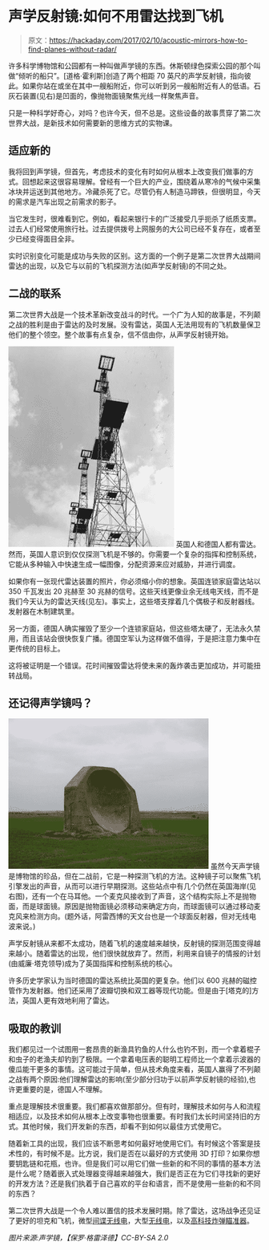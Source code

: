 # 声学反射镜:如何不用雷达找到飞机

> 原文：<https://hackaday.com/2017/02/10/acoustic-mirrors-how-to-find-planes-without-radar/>

许多科学博物馆和公园都有一种叫做声学镜的东西。休斯顿绿色探索公园的那个叫做“倾听的船只”。[道格·霍利斯]创造了两个相距 70 英尺的声学反射镜，指向彼此。如果你站在或坐在其中一艘船附近，你可以听到另一艘船附近有人的低语。石灰石装置(见右)是凹面的，像抛物面镜聚焦光线一样聚焦声音。

只是一种科学好奇心，对吗？也许今天，但不总是。这些设备的故事贯穿了第二次世界大战，是新技术如何需要新的思维方式的实物课。

## 适应新的

我将回到声学镜，但首先，考虑技术的变化有时如何从根本上改变我们做事的方式。回想起来这很容易理解。曾经有一个巨大的产业，围绕着从寒冷的气候中采集冰块并运送到其他地方。冷藏杀死了它。尽管仍有人制造马蹄铁，但很明显，今天的需求是汽车出现之前需求的影子。

当它发生时，很难看到它。例如，看起来银行卡的广泛接受几乎扼杀了纸质支票。过去人们经常使用旅行社。过去提供拨号上网服务的大公司已经不复存在，或者至少已经变得面目全非。

实时识别变化可能是成功与失败的区别。这方面的一个例子是第二次世界大战期间雷达的出现，以及它与以前的飞机探测方法(如声学反射镜)的不同之处。

## 二战的联系

第二次世界大战是一个技术革新改变战斗的时代。一个广为人知的故事是，不列颠之战的胜利是由于雷达的及时发展。没有雷达，英国人无法用现有的飞机数量保卫他们的整个领空。整个故事有点复杂，信不信由你，从声学反射镜开始。

[![chain](img/67bed1694fa141f904fa3cb1cca42181.png)](https://hackaday.com/wp-content/uploads/2017/01/chain.jpg) 英国人和德国人都有雷达。然而，英国人意识到仅仅探测飞机是不够的。你需要一个复杂的指挥和控制系统，它能从多种输入中快速生成一幅图像，分配资源来应对威胁，并进行调度。

如果你有一张现代雷达装置的照片，你必须缩小你的想象。英国连锁家庭雷达站以 350 千瓦发出 20 兆赫至 30 兆赫的信号。这些天线更像业余无线电天线，而不是我们今天认为的雷达天线(见左)。事实上，这些塔支撑着几个偶极子和反射器线。发射器在木制建筑里。

另一方面，德国人确实摧毁了至少一个连锁家庭站，但这些塔太硬了，无法永久禁用，而且该站会很快恢复广播。德国空军认为这样做不值得，于是把注意力集中在更传统的目标上。

这将被证明是一个错误。花时间摧毁雷达将使未来的轰炸袭击更加成功，并可能扭转战局。

## 还记得声学镜吗？

[![amirror](img/08900b1291636ca68f0f23c27c4e7e9e.png)](https://hackaday.com/wp-content/uploads/2017/01/amirror.jpg) 虽然今天声学镜是博物馆的珍品，但在二战前，它是一种探测飞机的方法。这种镜子可以聚焦飞机引擎发出的声音，从而可以进行早期探测。这些站点中有几个仍然在英国海岸(见右图)，还有一个在马耳他。一个麦克风接收到了声音，这个结构实际上不是抛物面，而是球面镜。原因是抛物面镜必须移动来确定方向，而球面镜可以通过移动麦克风来检测方向。(题外话，阿雷西博的天文台也是一个球面反射器，但对无线电波来说。)

声学反射镜从来都不太成功，随着飞机的速度越来越快，反射镜的探测范围变得越来越小。随着雷达的出现，他们很快就放弃了。然而，利用来自镜子的情报的计划(由威廉·塔克领导)成为了英国指挥和控制系统的核心。

许多历史学家认为当时德国的雷达系统比英国的更复杂。他们以 600 兆赫的磁控管作为发射器。他们还采用了波瓣切换和双工器等现代功能。但是由于[塔克的]方法，英国人更有效地利用了雷达。

## 吸取的教训

我们都见过一个试图用一套昂贵的新渔具钓鱼的人什么也钓不到，而一个拿着棍子和虫子的老渔夫却钓到了极限。一个拿着电压表的聪明工程师比一个拿着示波器的傻瓜能干更多的事情。这可能过于简单，但从技术角度来看，英国人赢得了不列颠之战有两个原因:他们理解雷达的影响(至少部分归功于以前声学反射镜的经验),也许更重要的是，德国人不理解。

重点是理解技术很重要。我们都喜欢做那部分。但有时，理解技术如何与人和流程相适应，以及技术如何从根本上改变事物也很重要。有时我们太长时间坚持旧的方式。其他时候，我们开发新的东西，却看不到如何以最佳方式使用它。

随着新工具的出现，我们应该不断思考如何最好地使用它们。有时候这个答案是技术性的，有时候不是。比方说，我们是否在以最好的方式使用 3D 打印？如果你想要钥匙链和花瓶，也许。但是我们可以用它们做一些新的和不同的事情的基本方法是什么呢？随着嵌入式处理器变得越来越强大，我们是否正在为它们寻找新的更好的开发方法？还是我们执着于自己喜欢的平台和语言，而不是使用一些新的和不同的东西？

第二次世界大战是一个令人难以置信的技术发展时期。除了雷达，这场战争还见证了更好的坦克和飞机，微型[间谍无线电](https://hackaday.com/2013/11/26/retrotechtacular-wwii-paraset-spy-radio-used-by-french-resistance/)，大型[无线电](https://hackaday.com/2016/11/09/resurrection-pressing-ww2-radio-equipment-back-into-service/)，以及[高科技炸弹瞄准器](https://hackaday.com/2016/01/21/misleading-tech-kickstarter-bomb-sights-and-medical-rejuvinators/)。

*图片来源:声学镜，【保罗·格雷泽德】CC-BY-SA 2.0*